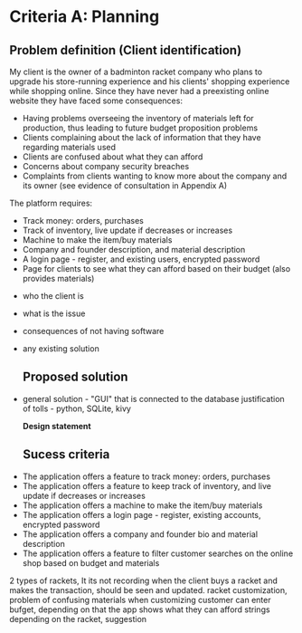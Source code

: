 # Criteria A: Planning

## Problem definition (Client identification)
My client is the owner of a badminton racket company who plans to upgrade his store-running experience and his clients' shopping experience while shopping online. Since they have never had a preexisting online website they have faced some consequences: 
 
* Having problems overseeing the inventory of materials left for production, thus leading to future budget proposition problems
* Clients complaining about the lack of information that they have regarding materials used
* Clients are confused about what they can afford
* Concerns about company security breaches
* Complaints from clients wanting to know more about the company and its owner
(see evidence of consultation in Appendix A)
  
The platform requires:
* Track money: orders, purchases
* Track of inventory, live update if decreases or increases
* Machine to make the item/buy materials
* Company and founder description, and material description
* A login page - register, and existing users, encrypted password
* Page for clients to see what they can afford based on their budget (also provides materials)


- who the client is
- what is the issue
- consequences of not having software
- any existing solution
 

  ## Proposed solution

- general solution - "GUI" that is connected to the database
justification of tolls - python, SQLite, kivy


  **Design statement**

  ## Sucess criteria
* The application offers a feature to track money: orders, purchases
* The application offers a feature to keep track of inventory, and live update if decreases or increases
* The application offers a machine to make the item/buy materials
* The application offers a login page - register, existing accounts, encrypted password
* The application offers a company and founder bio and material description
* The application offers a feature to filter customer searches on the online shop based on budget and materials

2 types of rackets, It its not recording when the client buys a racket and makes the transaction, should be seen and updated.
racket customization, problem of confusing materials when customizing
customer can enter bufget, depending on that the app shows what they can afford
strings depending on the racket, suggestion

  
